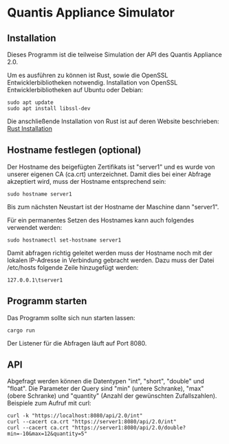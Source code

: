 # Quantis Appliance Simulator

## Installation

Dieses Programm ist die teilweise Simulation der API des Quantis Appliance 2.0.

Um es ausführen zu können ist Rust, sowie die OpenSSL Entwicklerbibliotheken notwendig.
Installation von OpenSSL Entwicklerbibliotheken auf Ubuntu oder Debian:

```
sudo apt update
sudo apt install libssl-dev

```

Die anschließende Installation von Rust ist auf deren Website beschrieben:
[Rust Installation](https://www.rust-lang.org/tools/install)

## Hostname festlegen (optional)

Der Hostname des beigefügten Zertifikats ist "server1" und es wurde von unserer eigenen CA (ca.crt) unterzeichnet. Damit dies bei einer Abfrage akzeptiert wird, muss der Hostname entsprechend sein:
```
sudo hostname server1
```
Bis zum nächsten Neustart ist der Hostname der Maschine dann "server1".

Für ein permanentes Setzen des Hostnames kann auch folgendes verwendet werden:
```
sudo hostnamectl set-hostname server1
```

Damit abfragen richtig geleitet werden muss der Hostname noch mit der lokalen IP-Adresse in Verbindung gebracht werden. Dazu muss der Datei /etc/hosts folgende Zeile hinzugefügt werden:
```
127.0.0.1\tserver1
```

## Programm starten

Das Programm sollte sich nun starten lassen:
```
cargo run
```
Der Listener für die Abfragen läuft auf Port 8080. 

## API

Abgefragt werden können die Datentypen "int", "short", "double" und "float". Die Parameter der Query sind "min" (untere Schranke), "max" (obere Schranke) und "quantity" (Anzahl der gewünschten Zufallszahlen).
Beispiele zum Aufruf mit curl:
```
curl -k "https://localhost:8080/api/2.0/int"
curl --cacert ca.crt "https://server1:8080/api/2.0/int"
curl --cacert ca.crt "https://server1:8080/api/2.0/double?min=-10&max=12&quantity=5"
```
